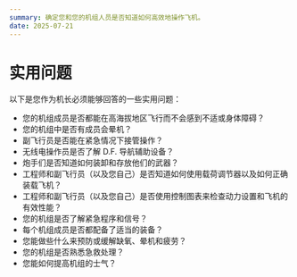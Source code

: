 ```yaml
---
summary: 确定您和您的机组人员是否知道如何高效地操作飞机。
date: 2025-07-21
---
```


# 实用问题

以下是您作为机长必须能够回答的一些实用问题：

- 您的机组成员是否都能在高海拔地区飞行而不会感到不适或身体障碍？
- 您的机组中是否有成员会晕机？
- 副飞行员是否能在紧急情况下接管操作？
- 无线电操作员是否了解 D.F. 导航辅助设备？
- 炮手们是否知道如何装卸和存放他们的武器？
- 工程师和副飞行员（以及您自己）是否知道如何使用载荷调节器以及如何正确装载飞机？
- 工程师和副飞行员（以及您自己）是否使用控制图表来检查动力设置和飞机的有效性能？
- 您的机组是否了解紧急程序和信号？
- 每个机组成员是否都配备了适当的装备？
- 您能做些什么来预防或缓解缺氧、晕机和疲劳？
- 您的机组是否熟悉急救处理？
- 您能如何提高机组的士气？